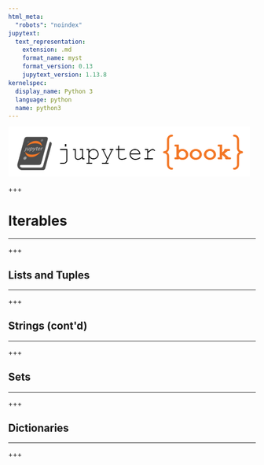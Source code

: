 ```yaml
---
html_meta:
  "robots": "noindex"
jupytext:
  text_representation:
    extension: .md
    format_name: myst
    format_version: 0.13
    jupytext_version: 1.13.8
kernelspec:
  display_name: Python 3
  language: python
  name: python3
---
```


![](../../logo.png)

+++

# Iterables
<hr>

+++

## Lists and Tuples
<hr>

+++

## Strings (cont'd)
<hr>

+++

## Sets
<hr>

+++

## Dictionaries
<hr>

+++
